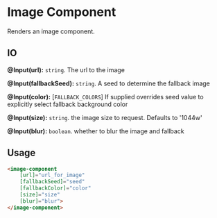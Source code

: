 # Image Component

Renders an image component.

## IO

**@Input(url):** `string`. The url to the image

**@Input(fallbackSeed):** `string`. A seed to determine the fallback image

**@Input(color):** [`FALLBACK_COLORS`] If supplied overrides seed value to explicitly select fallback background color

**@Input(size):** `string`. the image size to request. Defaults to '1044w'

**@Input(blur):** `boolean`. whether to blur the image and fallback


## Usage

```html
<image-component
    [url]="url_for_image"
    [fallbackSeed]="seed"
    [fallbackColor]="color"
    [size]="size"
    [blur]="blur">
</image-component>
```

